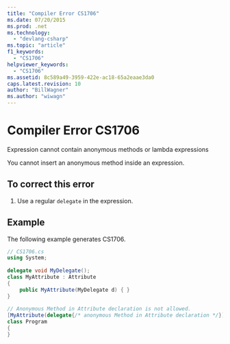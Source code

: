 ```yaml
---
title: "Compiler Error CS1706"
ms.date: 07/20/2015
ms.prod: .net
ms.technology: 
  - "devlang-csharp"
ms.topic: "article"
f1_keywords: 
  - "CS1706"
helpviewer_keywords: 
  - "CS1706"
ms.assetid: 8c589a49-3959-422e-ac18-65a2eaae3da0
caps.latest.revision: 10
author: "BillWagner"
ms.author: "wiwagn"
---
```

# Compiler Error CS1706
Expression cannot contain anonymous methods  or lambda expressions  
  
 You cannot insert an anonymous method inside an expression.  
  
## To correct this error  
  
1.  Use a regular `delegate` in the expression.  
  
## Example  
 The following example generates CS1706.  
  
```csharp  
// CS1706.cs  
using System;  
  
delegate void MyDelegate();  
class MyAttribute : Attribute  
{  
    public MyAttribute(MyDelegate d) { }  
}  
  
// Anonymous Method in Attribute declaration is not allowed.  
[MyAttribute(delegate{/* anonymous Method in Attribute declaration */})]  // CS1706  
class Program  
{  
}  
```
